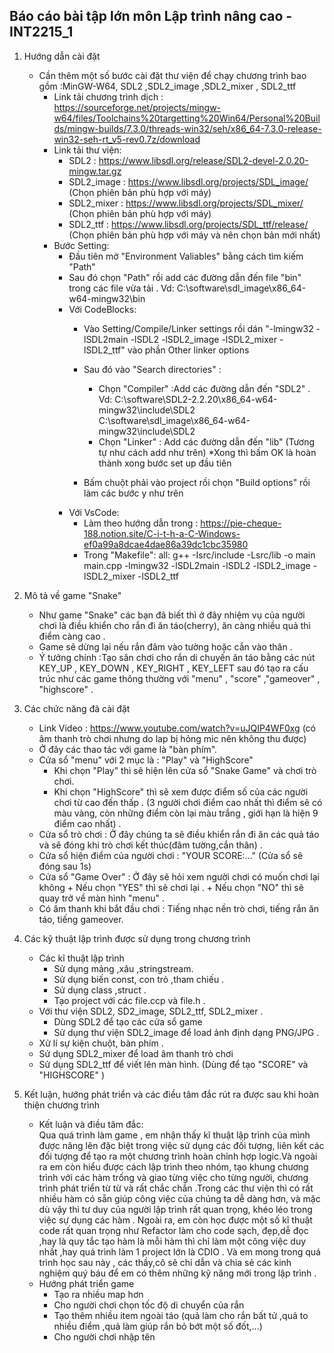 ## Báo cáo bài tập lớn môn Lập trình nâng cao - INT2215_1
1. Hướng dẫn cài đặt
    - Cần thêm một số bước cài đặt thư viện để chạy chương trình bao gồm :MinGW-W64, SDL2 ,SDL2_image ,SDL2_mixer , SDL2_ttf
        - Link tải chương trình dịch : https://sourceforge.net/projects/mingw-w64/files/Toolchains%20targetting%20Win64/Personal%20Builds/mingw-builds/7.3.0/threads-win32/seh/x86_64-7.3.0-release-win32-seh-rt_v5-rev0.7z/download
        - Link tải thư viện:
            - SDL2 : https://www.libsdl.org/release/SDL2-devel-2.0.20-mingw.tar.gz 
            - SDL2_image : https://www.libsdl.org/projects/SDL_image/ (Chọn phiên bản phù hợp với máy)
            - SDL2_mixer : https://www.libsdl.org/projects/SDL_mixer/ (Chọn phiên bản phù hợp với máy)
            - SDL2_ttf   : https://www.libsdl.org/projects/SDL_ttf/release/ (Chọn phiên bản phù hợp với máy và nên chọn bản mới nhất)
        - Bước Setting:
            - Đầu tiên mở "Environment Valiables" bằng cách tìm kiếm "Path"
            - Sau đó chọn "Path" rồi add các đường dẫn đến file "bin" trong các file vừa tải . Vd: C:\software\sdl_image\x86_64-w64-mingw32\bin
            - Với CodeBlocks:
                - Vào Setting/Compile/Linker settings rồi dán "-lmingw32 -lSDL2main -lSDL2 -lSDL2_image -lSDL2_mixer -lSDL2_ttf" vào phần Other linker options
                - Sau đó vào "Search directories" :
                    + Chọn "Compiler" :Add các đường dẫn đến "SDL2" . Vd: C:\software\SDL2-2.2.20\x86_64-w64-mingw32\include\SDL2
                                                                          C:\software\sdl_image\x86_64-w64-mingw32\include\SDL2
                    + Chọn "Linker" : Add các đường dẫn đến "lib" (Tương tự như cách add như trên)
                    *Xong thì bấm OK là hoàn thành xong bước set up đầu tiên
                    
                - Bấm chuột phải vào project rồi chọn "Build options" rồi làm các bước y như trên
            - Với VsCode: 
                + Làm theo hướng dẫn trong : https://pie-cheque-188.notion.site/C-i-t-h-a-C-Windows-ef0a99a8dcae4dae86a39dc1cbc35980
                + Trong  "Makefile": 
                    all:
	                    g++ -Isrc/include -Lsrc/lib -o main main.cpp -lmingw32 -lSDL2main -lSDL2 -lSDL2_image -lSDL2_mixer -lSDL2_ttf

2. Mô tả về game "Snake"
    - Như game "Snake" các bạn đã biết thì ở đây nhiệm vụ của người chơi là điều khiển cho rắn đi ăn táo(cherry), ăn càng nhiều quả thì điểm càng cao .
    - Game sẽ dừng lại nếu rắn đâm vào tường hoặc cắn vào thân .
    - Ý tưởng chính :Tạo sân chơi cho rắn di chuyến ăn táo bằng các nút KEY_UP , KEY_DOWN , KEY_RIGHT , KEY_LEFT sau đó tạo ra cấu trúc như các 
          game thông thường với "menu" , "score" ,"gameover" , "highscore" .

3. Các chức năng đã cài đặt 
    - Link Video : https://www.youtube.com/watch?v=uJQIP4WF0xg (có âm thanh trò chơi nhưng do lap bị hỏng mic nên không thu được) 
    - Ở đây các thao tác với game là "bàn phím".  
    - Cửa sổ "menu" với 2 mục là : "Play" và "HighScore"
        + Khi chọn "Play" thì sẽ hiện lên cửa sổ "Snake Game" và chơi trò chơi.
        + Khi chọn "HighScore" thì sẽ xem được điểm số của các người chơi từ cao đến thấp .
                (3 người chơi điểm cao nhất thì điểm sẽ có màu vàng, còn những điểm còn lại màu trắng , giới hạn là hiện 9 điểm cao nhất) .
    - Cửa sổ trò chơi : Ở đây chúng ta sẽ điều khiển rắn đi ăn các quả táo và sẽ đóng khi trò chơi kết thúc(đâm tường,cắn thân) .
    - Cửa sổ hiện điểm của người chơi  : "YOUR SCORE:..." (Cửa sổ sẽ đóng sau 1s)
    - Cửa sổ "Game Over" : Ở đây sẽ hỏi xem người chơi có muốn chơi lại không 
                                    + Nếu chọn "YES" thì sẽ chơi lại .
                                    + Nếu chọn "NO" thì sẽ quay trở về màn hình "menu" .
    - Có âm thanh khi bắt đầu chơi : Tiếng nhạc nền trò chơi, tiếng rắn ăn táo, tiếng gameover.
4. Các kỹ thuật lập trình được sử dụng trong chương trình
    - Các kĩ thuật lập trình
    	- Sử dụng mảng ,xâu ,stringstream.
    	- Sử dụng biến const, con trỏ ,tham chiếu .
    	- Sử dụng class ,struct .
    	- Tạo project với các file.ccp và file.h .
    - Với thư viện SDL2, SD2_image, SDL2_ttf, SDL2_mixer .
    	- Dùng SDL2 để tạo các cửa sổ game
    	- Sử dụng thư viện SDL2_image để load ảnh định dạng PNG/JPG .
	- Xử lí sự kiện chuột, bàn phím .
	- Sử dụng SDL2_mixer để load âm thanh trò chơi
	- Sử dụng SDL2_ttf để viết lên màn hình. (Dùng để tạo "SCORE" và "HIGHSCORE" )
5. Kết luận, hướng phát triển và các điều tâm đắc rút ra được sau khi hoàn thiện chương trình  
    - Kết luận và điều tâm đắc:  
    Qua quá trình làm game , em nhận thấy kĩ thuật lập trình của mình được nâng lên đặc biệt trong việc sử dụng các đối tượng, liên kết các    đối tượng để tạo ra một     chương trình hoàn chỉnh hợp logic.Và ngoài ra em còn hiểu được cách lập trình theo nhóm, tạo khung chương trình với các hàm trống và giao từng việc cho từng người,     chương trình phát triển từ từ và rất chắc chắn .Trong các thư viện thì có rất nhiều hàm có sẵn giúp công việc của chúng ta dễ dàng hơn, và mặc dù vậy thì tư duy  	 của người lập trình rất quan trọng, khéo léo trong việc sự dụng các hàm . Ngoài ra, em còn học được một số kĩ thuật code rất quan trọng như Refactor làm cho code       sạch, đẹp,dễ đọc ,hay là quy tắc tạo hàm là mỗi hàm thì chỉ làm một công việc duy nhất ,hay quá trình làm 1 project lớn là CDIO . Và em mong trong quá trình học       sau này , các thầy,cô sẽ chỉ dẫn và chia sẻ các kinh nghiệm quý báu để em có thêm những kỹ năng mới trong lập trình .
    - Hướng phát triển game
    	+ Tạo ra nhiều map hơn
    	+ Cho người chơi chọn tốc độ di chuyển của rắn
    	+ Tạo thêm nhiều item ngoài táo (quả làm cho rắn bất tử ,quả to nhiều điểm ,quả làm giúp rắn bỏ bớt một số đốt,...)
    	+ Cho người chơi nhập tên 
